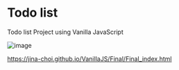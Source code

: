 # Todo list
Todo list Project using Vanilla JavaScript

![image](https://user-images.githubusercontent.com/54574730/108169311-e1309a00-713b-11eb-917e-c49471909c9e.png)


https://jina-choi.github.io/VanillaJS/Final/Final_index.html

